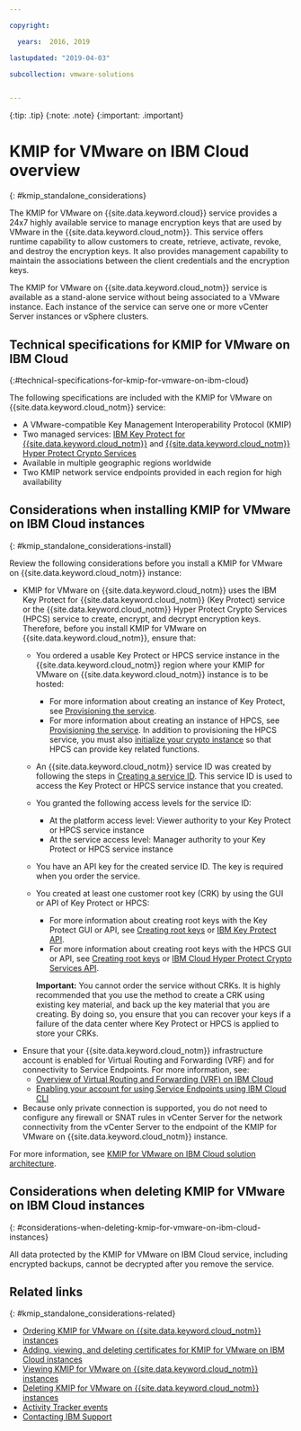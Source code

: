 ```yaml
---

copyright:

  years:  2016, 2019

lastupdated: "2019-04-03"

subcollection: vmware-solutions


---
```


{:tip: .tip}
{:note: .note}
{:important: .important}

# KMIP for VMware on IBM Cloud overview
{: #kmip_standalone_considerations}

The KMIP for VMware on {{site.data.keyword.cloud}} service provides a 24x7 highly available service to manage encryption keys that are used by VMware in the {{site.data.keyword.cloud_notm}}. This service offers runtime capability to allow customers to create, retrieve, activate, revoke, and destroy the encryption keys. It also provides management capability to maintain the associations between the client credentials and the encryption keys.

The KMIP for VMware on {{site.data.keyword.cloud_notm}} service is available as a stand-alone service without being associated to a VMware instance. Each instance of the service can serve one or more vCenter Server instances or vSphere clusters.

## Technical specifications for KMIP for VMware on IBM Cloud
{:#technical-specifications-for-kmip-for-vmware-on-ibm-cloud}

The following specifications are included with the KMIP for VMware on {{site.data.keyword.cloud_notm}} service:

* A VMware-compatible Key Management Interoperability Protocol (KMIP)
* Two managed services: [IBM Key Protect for {{site.data.keyword.cloud_notm}}](https://cloud.ibm.com/catalog/services/key-protect) and [{{site.data.keyword.cloud_notm}} Hyper Protect Crypto Services](https://cloud.ibm.com/catalog/services/hyper-protect-crypto-services)
* Available in multiple geographic regions worldwide
* Two KMIP network service endpoints provided in each region for high availability

## Considerations when installing KMIP for VMware on IBM Cloud instances
{: #kmip_standalone_considerations-install}

Review the following considerations before you install a KMIP for VMware on {{site.data.keyword.cloud_notm}} instance:

* KMIP for VMware on {{site.data.keyword.cloud_notm}} uses the IBM Key Protect for {{site.data.keyword.cloud_notm}} (Key Protect) service or the {{site.data.keyword.cloud_notm}} Hyper Protect Crypto Services (HPCS) service to create, encrypt, and decrypt encryption keys. Therefore, before you install KMIP for VMware on {{site.data.keyword.cloud_notm}}, ensure that:
   * You ordered a usable Key Protect or HPCS service instance in the {{site.data.keyword.cloud_notm}} region where your KMIP for VMware on {{site.data.keyword.cloud_notm}} instance is to be hosted:
      * For more information about creating an instance of Key Protect, see [Provisioning the service](/docs/services/key-protect?topic=key-protect-provision).
      * For more information about creating an instance of HPCS, see [Provisioning the service](/docs/services/hs-crypto?topic=hs-crypto-provision#provision). In addition to provisioning the HPCS service, you must also [initialize your crypto instance](/docs/services/hs-crypto?topic=hs-crypto-initialize-hsm#initialize-hsm) so that HPCS can provide key related functions.
   * An {{site.data.keyword.cloud_notm}} service ID was created by following the steps in [Creating a service ID](/docs/iam?topic=iam-serviceids). This service ID is used to access the Key Protect or HPCS service instance that you created.
   * You granted the following access levels for the service ID:
      * At the platform access level: Viewer authority to your Key Protect or HPCS service instance
      * At the service access level: Manager authority to your Key Protect or HPCS service instance
   * You have an API key for the created service ID. The key is required when you order the service.
   * You created at least one customer root key (CRK) by using the GUI or API of Key Protect or HPCS:
      * For more information about creating root keys with the Key Protect GUI or API, see [Creating root keys](/docs/services/key-protect?topic=key-protect-create-root-keys#create-root-keys) or [IBM Key Protect API](https://cloud.ibm.com/apidocs/key-protect).
      * For more information about creating root keys with the HPCS GUI or API, see [Creating root keys](/docs/hs-crypto/get-started?topic=hs-crypto-create-root-keys) or [IBM Cloud Hyper Protect Crypto Services API](https://cloud.ibm.com/apidocs/hp-crypto).

     **Important:** You cannot order the service without CRKs. It is highly recommended that you use the method to create a CRK using existing key material, and back up the key material that you are creating. By doing so, you ensure that you can recover your keys if a failure of the data center where Key Protect or HPCS is applied to store your CRKs.
* Ensure that your {{site.data.keyword.cloud_notm}} infrastructure account is enabled for Virtual Routing and Forwarding (VRF) and for connectivity to Service Endpoints. For more information, see:
   * [Overview of Virtual Routing and Forwarding (VRF) on IBM Cloud](/docs/infrastructure/direct-link?topic=direct-link-overview-of-virtual-routing-and-forwarding-vrf-on-ibm-cloud)
   * [Enabling your account for using Service Endpoints using IBM Cloud CLI](/docs/services/service-endpoint?topic=service-endpoint-getting-started#cs_cli_install_steps)
* Because only private connection is supported, you do not need to configure any firewall or SNAT rules in vCenter Server for the network connectivity from the vCenter Server to the endpoint of the KMIP for VMware on {{site.data.keyword.cloud_notm}} instance.

For more information, see [KMIP for VMware on IBM Cloud solution architecture](/docs/services/vmwaresolutions/archiref/kmip?topic=vmware-solutions-kmip-overview).

## Considerations when deleting KMIP for VMware on IBM Cloud instances
{: #considerations-when-deleting-kmip-for-vmware-on-ibm-cloud-instances}

All data protected by the KMIP for VMware on IBM Cloud service, including encrypted backups, cannot be decrypted after you remove the service.

## Related links
{: #kmip_standalone_considerations-related}

* [Ordering KMIP for VMware on {{site.data.keyword.cloud_notm}} instances](/docs/services/vmwaresolutions/services?topic=vmware-solutions-kmip_standalone_ordering)
* [Adding, viewing, and deleting certificates for KMIP for VMware on IBM Cloud instances](/docs/services/vmwaresolutions/services?topic=vmware-solutions-kmip_standalone_addingdeletingcert)
* [Viewing KMIP for VMware on {{site.data.keyword.cloud_notm}} instances](/docs/services/vmwaresolutions/services?topic=vmware-solutions-kmip_standalone_viewing)
* [Deleting KMIP for VMware on {{site.data.keyword.cloud_notm}} instances](/docs/services/vmwaresolutions/services?topic=vmware-solutions-kmip_standalone_deleting)
* [Activity Tracker events](/docs/services/vmwaresolutions/vmonic?topic=vmware-solutions-at-events)
* [Contacting IBM Support](/docs/services/vmwaresolutions/vmonic?topic=vmware-solutions-trbl_support)
